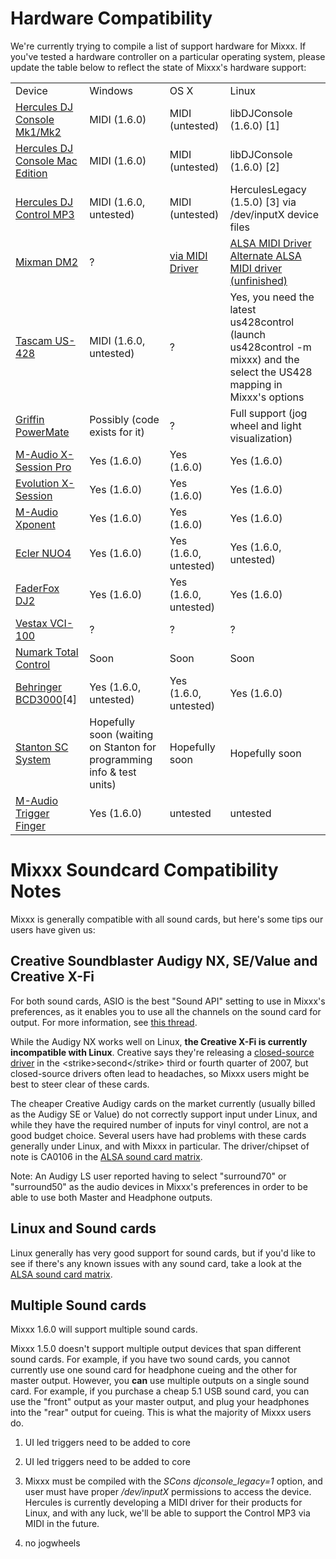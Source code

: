 # Hardware Compatibility

We're currently trying to compile a list of support hardware for Mixxx.
If you've tested a hardware controller on a particular operating system,
please update the table below to reflect the state of Mixxx's hardware
support:

|                                                                 |                                                                       |                                                     |                                                                                                                                                                  |
| --------------------------------------------------------------- | --------------------------------------------------------------------- | --------------------------------------------------- | ---------------------------------------------------------------------------------------------------------------------------------------------------------------- |
| Device                                                          | Windows                                                               | OS X                                                | Linux                                                                                                                                                            |
| [Hercules DJ Console Mk1/Mk2](Hercules%20PC%20DJ%20Console)     | MIDI (1.6.0)                                                          | MIDI (untested)                                     | libDJConsole (1.6.0) \[1\]                                                                                                                                       |
| [Hercules DJ Console Mac Edition](Hercules%20PC%20DJ%20Console) | MIDI (1.6.0)                                                          | MIDI (untested)                                     | libDJConsole (1.6.0) \[2\]                                                                                                                                       |
| [Hercules DJ Control MP3](Hercules_PC_DJ_Console)               | MIDI (1.6.0, untested)                                                | MIDI (untested)                                     | HerculesLegacy (1.5.0) \[3\] via /dev/inputX device files                                                                                                        |
| [Mixman DM2](Mixman%20DM2)                                      | ?                                                                     | [via MIDI Driver](http://www.joemattiello.com/dm2/) | [ALSA MIDI Driver](http://www.jockusch.de/dm2/dm2-pre20080225.tgz) [Alternate ALSA MIDI driver (unfinished)](http://prophet.homelinux.org/usbdm2/usbdm2.tar.bz2) |
| [Tascam US-428](Tascam%20US-428)                                | MIDI (1.6.0, untested)                                                | ?                                                   | Yes, you need the latest us428control (launch us428control -m mixxx) and the select the US428 mapping in Mixxx's options                                         |
| [Griffin PowerMate](Griffin%20PowerMate)                        | Possibly (code exists for it)                                         | ?                                                   | Full support (jog wheel and light visualization)                                                                                                                 |
| [M-Audio X-Session Pro](M-Audio%20X-Session%20Pro)              | Yes (1.6.0)                                                           | Yes (1.6.0)                                         | Yes (1.6.0)                                                                                                                                                      |
| [Evolution X-Session](Evolution%20X-Session)                    | Yes (1.6.0)                                                           | Yes (1.6.0)                                         | Yes (1.6.0)                                                                                                                                                      |
| [M-Audio Xponent](M-Audio%20Xponent)                            | Yes (1.6.0)                                                           | Yes (1.6.0)                                         | Yes (1.6.0)                                                                                                                                                      |
| [Ecler NUO4](Ecler%20NUO4)                                      | Yes (1.6.0)                                                           | Yes (1.6.0, untested)                               | Yes (1.6.0, untested)                                                                                                                                            |
| [FaderFox DJ2](FaderFox%20DJ2)                                  | Yes (1.6.0)                                                           | Yes (1.6.0, untested)                               | Yes (1.6.0)                                                                                                                                                      |
| [Vestax VCI-100](Vestax%20VCI-100)                              | ?                                                                     | ?                                                   | ?                                                                                                                                                                |
| [Numark Total Control](Numark%20Total%20Control)                | Soon                                                                  | Soon                                                | Soon                                                                                                                                                             |
| [Behringer BCD3000](Behringer%20BCD3000)\[4\]                   | Yes (1.6.0, untested)                                                 | Yes (1.6.0, untested)                               | Yes (1.6.0)                                                                                                                                                      |
| [Stanton SC System](http://www.enterthesystem.com/)             | Hopefully soon (waiting on Stanton for programming info & test units) | Hopefully soon                                      | Hopefully soon                                                                                                                                                   |
| [M-Audio Trigger Finger](M-Audio%20Trigger%20Finger)            | Yes (1.6.0)                                                           | untested                                            | untested                                                                                                                                                         |

# Mixxx Soundcard Compatibility Notes

Mixxx is generally compatible with all sound cards, but here's some tips
our users have given us:

## Creative Soundblaster Audigy NX, SE/Value and Creative X-Fi

For both sound cards, ASIO is the best "Sound API" setting to use in
Mixxx's preferences, as it enables you to use all the channels on the
sound card for output. For more information, see [this
thread](https://sourceforge.net/forum/forum.php?thread_id=1649679&forum_id=156157).

While the Audigy NX works well on Linux, **the Creative X-Fi is
currently incompatible with Linux**. Creative says they're releasing a
[closed-source driver](http://opensource.creative.com/soundcard.html) in
the \<strike\>second\</strike\> third or fourth quarter of 2007, but
closed-source drivers often lead to headaches, so Mixxx users might be
best to steer clear of these cards.

The cheaper Creative Audigy cards on the market currently (usually
billed as the Audigy SE or Value) do not correctly support input under
Linux, and while they have the required number of inputs for vinyl
control, are not a good budget choice. Several users have had problems
with these cards generally under Linux, and with Mixxx in particular.
The driver/chipset of note is CA0106 in the [ALSA sound card
matrix](http://www.alsa-project.org/main/index.php/Matrix:Main/).

Note: An Audigy LS user reported having to select "surround70" or
"surround50" as the audio devices in Mixxx's preferences in order to be
able to use both Master and Headphone outputs.

## Linux and Sound cards

Linux generally has very good support for sound cards, but if you'd like
to see if there's any known issues with any sound card, take a look at
the [ALSA sound card
matrix](http://www.alsa-project.org/main/index.php/Matrix:Main/).

## Multiple Sound cards

Mixxx 1.6.0 will support multiple sound cards.

Mixxx 1.5.0 doesn't support multiple output devices that span different
sound cards. For example, if you have two sound cards, you cannot
currently use one sound card for headphone cueing and the other for
master output. However, you **can** use multiple outputs on a single
sound card. For example, if you purchase a cheap 5.1 USB sound card, you
can use the "front" output as your master output, and plug your
headphones into the "rear" output for cueing. This is what the majority
of Mixxx users do.

1.  UI led triggers need to be added to core

2.  UI led triggers need to be added to core

3.  Mixxx must be compiled with the *SCons djconsole\_legacy=1* option,
    and user must have proper */dev/inputX* permissions to access the
    device. Hercules is currently developing a MIDI driver for their
    products for Linux, and with any luck, we'll be able to support the
    Control MP3 via MIDI in the future.

4.  no jogwheels
